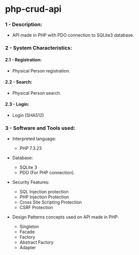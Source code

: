 # php-crud-api


### 1 - Description:
- API made in PHP with PDO connection to SQLite3 database.

### 2 - System Characteristics:
#### 2.1 - Registration:
- Physical Person registration.
#### 2.2 - Search:
- Physical Person search.
#### 2.3 - Login:
- Login (SHA512)

### 3 - Software and Tools used:
- Interpreted language:
	- PHP 7.3.23
  
- Database:
	- SQLite 3 
	- PDO (For PHP connection).
  
- Security Features:
	- SQL Injection protection
	- PHP Injection Protection 
	- Cross Site Scripting Protection 
	- CSRF Protection 
  
- Design Patterns concepts used on API made in PHP:
	- Singleton
	- Facade
	- Factory
	- Abstract Factory
	- Adapter
